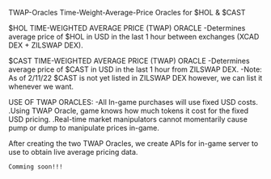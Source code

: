 TWAP-Oracles
Time-Weight-Average-Price Oracles for $HOL & $CAST 

$HOL TIME-WEIGHTED AVERAGE PRICE (TWAP) ORACLE
-Determines average price of $HOL in USD in the last 1 hour between exchanges (XCAD DEX + ZILSWAP DEX).

$CAST TIME-WEIGHTED AVERAGE PRICE (TWAP) ORACLE
-Determines average price of $CAST in USD in the last 1 hour from ZILSWAP DEX.
-Note: As of 2/11/22 $CAST is not yet listed in ZILSWAP DEX however, we can list it whenever we want.

USE OF TWAP ORACLES:
-All In-game purchases will use fixed USD costs.
  .Using TWAP Oracle, game knows how much tokens it cost for the fixed USD pricing.
  .Real-time market manipulators cannot momentarily cause pump or dump to manipulate prices in-game.

After creating the two TWAP Oracles, we create APIs for in-game server to use to obtain live average pricing data.

```Comming soon!!!```